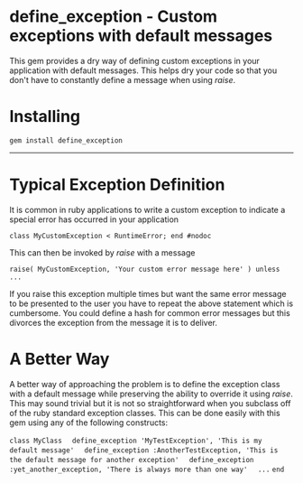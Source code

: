 # define_exception - Custom exceptions with default messages

This gem provides a dry way of defining custom exceptions in your application with default
messages.  This helps dry your code so that you don't have to constantly define a message
when using *raise*.

# Installing

`gem install define_exception`

---

# Typical Exception Definition

It is common in ruby applications to write a custom exception to indicate a special
error has occurred in your application

`class MyCustomException < RuntimeError; end #nodoc`

This can then be invoked by *raise* with a message

`raise( MyCustomException, 'Your custom error message here' ) unless ...`

If you raise this exception multiple times but want the same error message to be
presented to the user you have to repeat the above statement which is cumbersome.
You could define a hash for common error messages but this divorces the exception
from the message it is to deliver.

# A Better Way

A better way of approaching the problem is to define the exception class with a
default message while preserving the ability to override it using *raise*.  This may
sound trivial but it is not so straightforward when you subclass off of the ruby
standard exception classes.  This can be done easily with this gem using any of
the following constructs:

`class MyClass`
`  define_exception 'MyTestException', 'This is my default message'`
`  define_exception :AnotherTestException, 'This is the default message for another exception'`
`  define_exception :yet_another_exception, 'There is always more than one way'`
`  ...`
`end`


